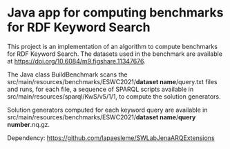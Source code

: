 # Java app for computing benchmarks for RDF Keyword Search

This project is an implementation of an algorithm to compute benchmarks for RDF Keyword Search. The datasets used in the benchmark are available at https://doi.org/10.6084/m9.figshare.11347676. 

The Java class BuildBenchmark scans the src/main/resources/benchmarks/ESWC2021/**dataset name**/query.txt files and runs, for each file, a sequence of SPARQL scripts available in src/main/resources/sparql/KwS/v5/1/1, to compute the solution generators. 
  
Solution generators computed for each keyword query are available in src/main/resources/benchmarks/ESWC2021/**dataset name**/**query number**.nq.gz.
  
Dependency: https://github.com/lapaesleme/SWLabJenaARQExtensions
